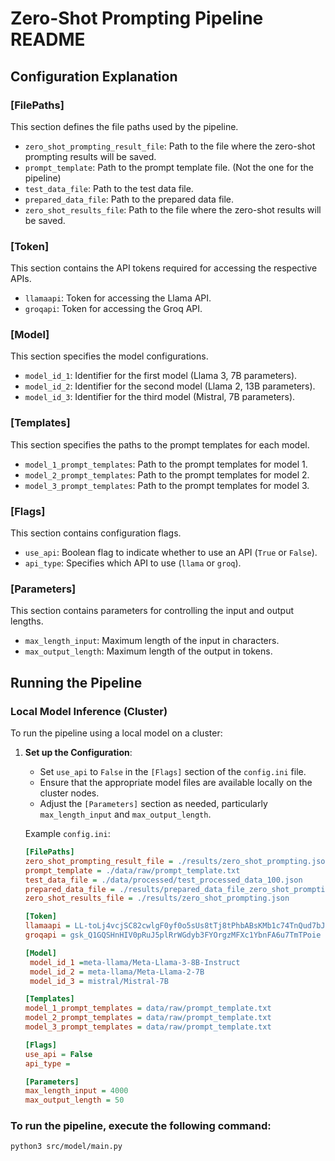 # Zero-Shot Prompting Pipeline README

## Configuration Explanation

### [FilePaths]
This section defines the file paths used by the pipeline.

- `zero_shot_prompting_result_file`: Path to the file where the zero-shot prompting results will be saved.
- `prompt_template`: Path to the prompt template file. (Not the one for the pipeline)
- `test_data_file`: Path to the test data file.
- `prepared_data_file`: Path to the prepared data file.
- `zero_shot_results_file`: Path to the file where the zero-shot results will be saved.

### [Token]
This section contains the API tokens required for accessing the respective APIs.

- `llamaapi`: Token for accessing the Llama API.
- `groqapi`: Token for accessing the Groq API.

### [Model]
This section specifies the model configurations.

- `model_id_1`: Identifier for the first model (Llama 3, 7B parameters).
- `model_id_2`: Identifier for the second model (Llama 2, 13B parameters).
- `model_id_3`: Identifier for the third model (Mistral, 7B parameters).

### [Templates]
This section specifies the paths to the prompt templates for each model.

- `model_1_prompt_templates`: Path to the prompt templates for model 1.
- `model_2_prompt_templates`: Path to the prompt templates for model 2.
- `model_3_prompt_templates`: Path to the prompt templates for model 3.

### [Flags]
This section contains configuration flags.

- `use_api`: Boolean flag to indicate whether to use an API (`True` or `False`).
- `api_type`: Specifies which API to use (`llama` or `groq`).

### [Parameters]
This section contains parameters for controlling the input and output lengths.

- `max_length_input`: Maximum length of the input in characters.
- `max_output_length`: Maximum length of the output in tokens.

## Running the Pipeline

### Local Model Inference (Cluster)
To run the pipeline using a local model on a cluster:

1. **Set up the Configuration**:
   - Set `use_api` to `False` in the `[Flags]` section of the `config.ini` file.
   - Ensure that the appropriate model files are available locally on the cluster nodes.
   - Adjust the `[Parameters]` section as needed, particularly `max_length_input` and `max_output_length`.

   Example `config.ini`:
   ```ini
   [FilePaths]
   zero_shot_prompting_result_file = ./results/zero_shot_prompting.json
   prompt_template = ./data/raw/prompt_template.txt
   test_data_file = ./data/processed/test_processed_data_100.json
   prepared_data_file = ./results/prepared_data_file_zero_shot_prompting.json
   zero_shot_results_file = ./results/zero_shot_prompting.json

   [Token]
   llamaapi = LL-toLj4vcjSC82cwlgF0yf0o5sUs8tTj8tPhbABsKMb1c74TnQud7bJbcFozHTu00n
   groqapi = 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

   [Model]
    model_id_1 =meta-llama/Meta-Llama-3-8B-Instruct 
    model_id_2 = meta-llama/Meta-Llama-2-7B 
    model_id_3 = mistral/Mistral-7B 

   [Templates]
   model_1_prompt_templates = data/raw/prompt_template.txt 
   model_2_prompt_templates = data/raw/prompt_template.txt
   model_3_prompt_templates = data/raw/prompt_template.txt

   [Flags]
   use_api = False
   api_type = 

   [Parameters]
   max_length_input = 4000
   max_output_length = 50


### To run the pipeline, execute the following command:

```bash
python3 src/model/main.py
```
